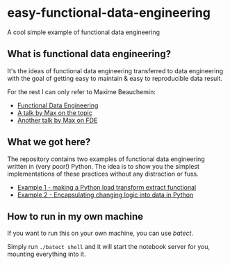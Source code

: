 # easy-functional-data-engineering
A cool simple example of functional data engineering

## What is functional data engineering?
It's the ideas of functional data engineering transferred to data engineering
with the goal of getting easy to maintain & easy to reproducible data result.

For the rest I can only refer to Maxime Beauchemin:
- [Functional Data Engineering](https://maximebeauchemin.medium.com/functional-data-engineering-a-modern-paradigm-for-batch-data-processing-2327ec32c42a)
- [A talk by Max on the topic](https://www.youtube.com/watch?v=4Spo2QRTz1k)
- [Another talk by Max on FDE](https://www.youtube.com/watch?v=shW8iQedAXA)

## What we got here?
The repository contains two examples of functional data engineering written 
in (very poor!) Python. The idea is to show you the simplest implementations
of these practices without any distraction or fuss. 

- [Example 1 - making a Python load transform extract functional](Example_1.ipynb)
- [Example 2 - Encapsulating changing logic into data in Python](Example_2.ipynb)

## How to run in my own machine
If you want to run this on your own machine, you can use *batect*.

Simply run ```./batect shell``` and it will start the notebook server 
for you, mounting everything into it.
